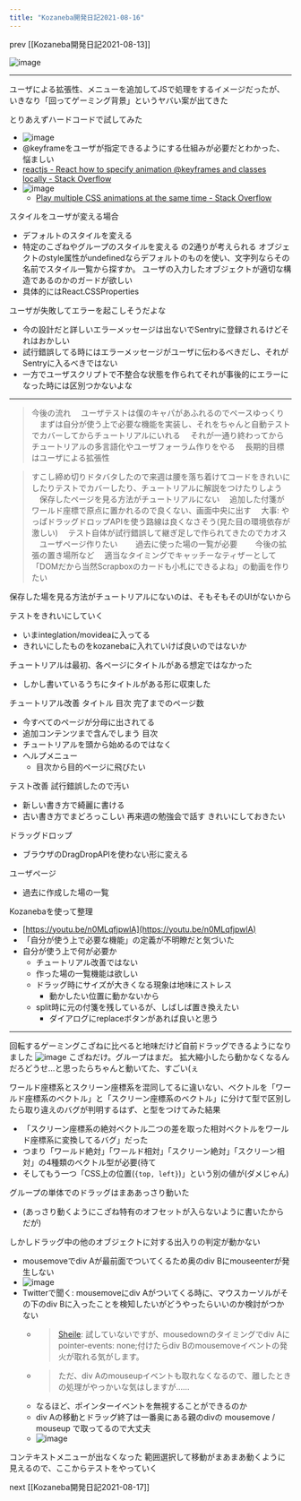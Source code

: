```yaml
---
title: "Kozaneba開発日記2021-08-16"
---
```


prev [[Kozaneba開発日記2021-08-13]]

![image](https://gyazo.com/cf5f4a0ebd27070f46659d3857c64886/thumb/1000)


---
ユーザによる拡張性、メニューを追加してJSで処理をするイメージだったが、いきなり「回ってゲーミング背景」というヤバい案が出てきた

とりあえずハードコードで試してみた
- ![image](https://gyazo.com/501f49913b0c02e482dac0c6276c3c74/thumb/1000)
- @keyframeをユーザが指定できるようにする仕組みが必要だとわかった、悩ましい
- [reactjs - React how to specify animation @keyframes and classes locally - Stack Overflow](https://stackoverflow.com/questions/51338631/react-how-to-specify-animation-keyframes-and-classes-locally/51340161)
- ![image](https://gyazo.com/cf5f4a0ebd27070f46659d3857c64886/thumb/1000)
    - [Play multiple CSS animations at the same time - Stack Overflow](https://stackoverflow.com/questions/26986129/play-multiple-css-animations-at-the-same-time)


スタイルをユーザが変える場合
- デフォルトのスタイルを変える
- 特定のこざねやグループのスタイルを変える
の2通りが考えられる
オブジェクトのstyle属性がundefinedならデフォルトのものを使い、文字列ならその名前でスタイル一覧から探すか。
ユーザの入力したオブジェクトが適切な構造であるのかのガードが欲しい
- 具体的にはReact.CSSProperties

ユーザが失敗してエラーを起こしそうだよな
- 今の設計だと詳しいエラーメッセージは出ないでSentryに登録されるけどそれはおかしい
- 試行錯誤してる時にはエラーメッセージがユーザに伝わるべきだし、それがSentryに入るべきではない
- 一方でユーザスクリプトで不整合な状態を作られてそれが事後的にエラーになった時には区別つかないよな

-----

> 今後の流れ
>  　ユーザテストは僕のキャパがあふれるのでペースゆっくり
>  　まずは自分が使う上で必要な機能を実装し、それをちゃんと自動テストでカバーしてからチュートリアルにいれる
>  　それが一通り終わってからチュートリアルの多言語化やユーザフォーラム作りをやる
>  　長期的目標はユーザによる拡張性

>  すこし締め切りドタバタしたので来週は腰を落ち着けてコードをきれいにしたりテストでカバーしたり、チュートリアルに解説をつけたりしよう
>  　保存したページを見る方法がチュートリアルにない
>  　追加した付箋がワールド座標で原点に置かれるので良くない、画面中央に出す
>  　大事: やっぱドラッグドロップAPIを使う路線は良くなさそう(見た目の環境依存が激しい)
>  　テスト自体が試行錯誤して継ぎ足しで作られてきたのでカオス
>  　ユーザページ作りたい
>  　　過去に使った場の一覧が必要
>  　　今後の拡張の置き場所など
>  　適当なタイミングでキャッチーなティザーとして「DOMだから当然Scrapboxのカードも小札にできるよね」の動画を作りたい

保存した場を見る方法がチュートリアルにないのは、そもそもそのUIがないから

テストをきれいにしていく
- いまinteglation/movideaに入ってる
- きれいにしたものをkozanebaに入れていけば良いのではないか

チュートリアルは最初、各ページにタイトルがある想定ではなかった
- しかし書いているうちにタイトルがある形に収束した

チュートリアル改善
タイトル
目次
完了までのページ数
- 今すべてのページが分母に出されてる
- 追加コンテンツまで含んでしまう
目次
- チュートリアルを頭から始めるのではなく
- ヘルプメニュー
    - 目次から目的ページに飛びたい

テスト改善
試行錯誤したので汚い
- 新しい書き方で綺麗に書ける
- 古い書き方でまどろっこしい
再来週の勉強会で話す
きれいにしておきたい

ドラッグドロップ
- ブラウザのDragDropAPIを使わない形に変える

ユーザページ
- 過去に作成した場の一覧

Kozanebaを使って整理
- [https://youtu.be/n0MLqfjpwlA](https://youtu.be/n0MLqfjpwlA)
- 「自分が使う上で必要な機能」の定義が不明瞭だと気づいた
- 自分が使う上で何が必要か
    - チュートリアル改善ではない
    - 作った場の一覧機能は欲しい
    - ドラッグ時にサイズが大きくなる現象は地味にストレス
        - 動かしたい位置に動かないから
    - split時に元の付箋を残しているが、しばしば置き換えたい
        - ダイアログにreplaceボタンがあれば良いと思う

---
回転するゲーミングこざねに比べると地味だけど自前ドラッグできるようになりました
![image](https://gyazo.com/8b7465cacb87da9aee6a62481823e90e/thumb/1000)
こざねだけ。グループはまだ。
拡大縮小したら動かなくなるんだろどうせ…と思ったらちゃんと動いてた、すごい(ぇ

ワールド座標系とスクリーン座標系を混同してるに違いない、ベクトルを「ワールド座標系のベクトル」と「スクリーン座標系のベクトル」に分けて型で区別したら取り違えのバグが判明するはず、と型をつけてみた結果
- 「スクリーン座標系の絶対ベクトル二つの差を取った相対ベクトルをワールド座標系に変換してるバグ」だった
- つまり「ワールド絶対」「ワールド相対」「スクリーン絶対」「スクリーン相対」の4種類のベクトル型が必要(待て
- そしてもう一つ「CSS上の位置(`{top, left}`)」という別の値が(ダメじゃん)

グループの単体でのドラッグはまああっさり動いた
- (あっさり動くようにこざね特有のオフセットが入らないように書いたからだが)

しかしドラッグ中の他のオブジェクトに対する出入りの判定が動かない
- mousemoveでdiv Aが最前面でついてくるため奥のdiv Bにmouseenterが発生しない
- ![image](https://gyazo.com/a49ee0ca7f64ad8dabab8602e61b3f16/thumb/1000)
- Twitterで聞く: mousemoveにdiv Aがついてくる時に、マウスカーソルがその下のdiv Bに入ったことを検知したいがどうやったらいいのか検討がつかない
    - > [Sheile](https://twitter.com/Sheile/status/1427290332836765699): 試していないですが、mousedownのタイミングでdiv Aにpointer-events: none;付けたらdiv Bのmousemoveイベントの発火が取れる気がします。
    - >  ただ、div Aのmouseupイベントも取れなくなるので、離したときの処理がやっかいな気はしますが……
    - なるほど、ポインターイベントを無視することができるのか
    - div Aの移動とドラッグ終了は一番奥にある親のdivの mousemove / mouseup で取ってるので大丈夫
    - ![image](https://gyazo.com/09249092d908662e561575caa974c7a7/thumb/1000)

コンテキストメニューが出なくなった
範囲選択して移動がまあまあ動くように見えるので、ここからテストをやっていく

next [[Kozaneba開発日記2021-08-17]]
